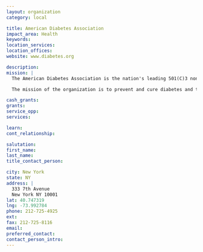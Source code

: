 ```yaml
---
layout: organization
category: local

title: American Diabetes Association
impact_area: Health
keywords: 
location_services: 
location_offices: 
website: www.diabetes.org

description: 
mission: |
  The American Diabetes Association is the nation's leading 501(C)3 nonprofit health organization providing diabetes research, information and advocacy. Founded in 1940, the American Diabetes Association conducts programs in all 50 states and the District of Columbia, reaching hundreds of communities.

  The mission of the organization is to prevent and cure diabetes and to improve the lives of all people affected by diabetes.

cash_grants: 
grants: 
service_opp: 
services: 

learn: 
cont_relationship: 

salutation: 
first_name: 
last_name: 
title_contact_person: 

city: New York
state: NY
address: |
  333 7th Avenue  
  New York NY 10001
lat: 40.747319
lng: -73.992784
phone: 212-725-4925
ext: 
fax: 212-725-8116
email: 
preferred_contact: 
contact_person_intro: 
---
```

